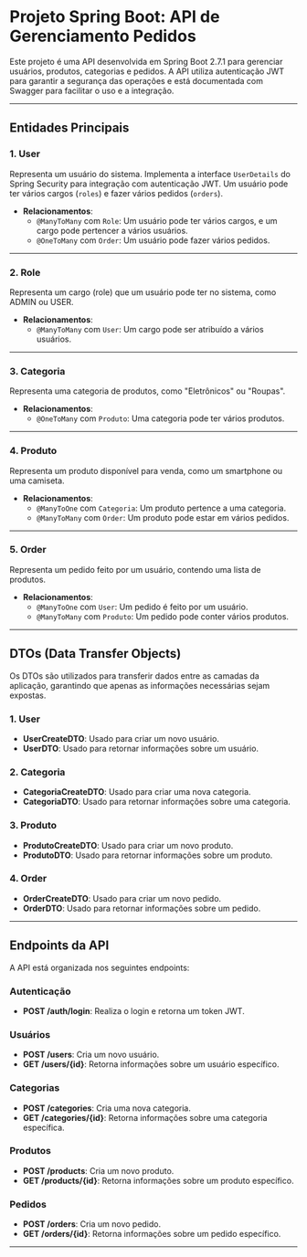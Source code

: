 # Projeto Spring Boot: API de Gerenciamento Pedidos

Este projeto é uma API desenvolvida em Spring Boot 2.7.1 para gerenciar usuários, produtos, categorias e pedidos. A API utiliza autenticação JWT para garantir a segurança das operações e está documentada com Swagger para facilitar o uso e a integração.

---

## Entidades Principais

### 1. **User**
Representa um usuário do sistema. Implementa a interface `UserDetails` do Spring Security para integração com autenticação JWT. Um usuário pode ter vários cargos (`roles`) e fazer vários pedidos (`orders`).

- **Relacionamentos**:
    - `@ManyToMany` com `Role`: Um usuário pode ter vários cargos, e um cargo pode pertencer a vários usuários.
    - `@OneToMany` com `Order`: Um usuário pode fazer vários pedidos.

---

### 2. **Role**
Representa um cargo (role) que um usuário pode ter no sistema, como ADMIN ou USER.

- **Relacionamentos**:
    - `@ManyToMany` com `User`: Um cargo pode ser atribuído a vários usuários.

---

### 3. **Categoria**
Representa uma categoria de produtos, como "Eletrônicos" ou "Roupas".

- **Relacionamentos**:
    - `@OneToMany` com `Produto`: Uma categoria pode ter vários produtos.

---

### 4. **Produto**
Representa um produto disponível para venda, como um smartphone ou uma camiseta.

- **Relacionamentos**:
    - `@ManyToOne` com `Categoria`: Um produto pertence a uma categoria.
    - `@ManyToMany` com `Order`: Um produto pode estar em vários pedidos.

---

### 5. **Order**
Representa um pedido feito por um usuário, contendo uma lista de produtos.

- **Relacionamentos**:
    - `@ManyToOne` com `User`: Um pedido é feito por um usuário.
    - `@ManyToMany` com `Produto`: Um pedido pode conter vários produtos.

---

## DTOs (Data Transfer Objects)

Os DTOs são utilizados para transferir dados entre as camadas da aplicação, garantindo que apenas as informações necessárias sejam expostas.

### 1. **User**
- **UserCreateDTO**: Usado para criar um novo usuário.
- **UserDTO**: Usado para retornar informações sobre um usuário.

### 2. **Categoria**
- **CategoriaCreateDTO**: Usado para criar uma nova categoria.
- **CategoriaDTO**: Usado para retornar informações sobre uma categoria.

### 3. **Produto**
- **ProdutoCreateDTO**: Usado para criar um novo produto.
- **ProdutoDTO**: Usado para retornar informações sobre um produto.

### 4. **Order**
- **OrderCreateDTO**: Usado para criar um novo pedido.
- **OrderDTO**: Usado para retornar informações sobre um pedido.

---

## Endpoints da API

A API está organizada nos seguintes endpoints:

### Autenticação
- **POST /auth/login**: Realiza o login e retorna um token JWT.

### Usuários
- **POST /users**: Cria um novo usuário.
- **GET /users/{id}**: Retorna informações sobre um usuário específico.

### Categorias
- **POST /categories**: Cria uma nova categoria.
- **GET /categories/{id}**: Retorna informações sobre uma categoria específica.

### Produtos
- **POST /products**: Cria um novo produto.
- **GET /products/{id}**: Retorna informações sobre um produto específico.

### Pedidos
- **POST /orders**: Cria um novo pedido.
- **GET /orders/{id}**: Retorna informações sobre um pedido específico.

---
